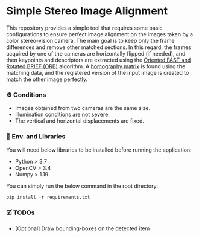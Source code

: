 # Simple Stereo Image Alignment

This repository provides a simple tool that requires some basic configurations to ensure perfect image alignment on the images taken by a color stereo-vision camera. The main goal is to keep only the frame differences and remove other matched sections. In this regard, the frames acquired by one of the cameras are horizontally flipped (if needed), and then keypoints and descriptors are extracted using the [Oriented FAST and Rotated BRIEF (ORB)](https://docs.opencv.org/4.x/d1/d89/tutorial_py_orb.html "Oriented FAST and Rotated BRIEF (ORB)") algorithm. A [homography matrix](https://docs.opencv.org/4.x/d1/de0/tutorial_py_feature_homography.html "homography matrix") is found using the matching data, and the registered version of the input image is created to match the other image perfectly.

### ⚙️ Conditions

- Images obtained from two cameras are the same size.
- Illumination conditions are not severe.
- The vertical and horizontal displacements are fixed.

### 🚀 Env. and Libraries

You will need below libraries to be installed before running the application:

- Python > 3.7
- OpenCV > 3.4
- Numpy > 1.19

You can simply run the below command in the root directory:

```python
pip install -r requirements.txt
```

### 🗹 TODOs

- [Optional] Draw bounding-boxes on the detected item
